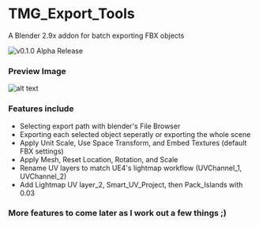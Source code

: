 # TMG_Export_Tools
A Blender 2.9x addon for batch exporting FBX objects

![v0.1.0 Alpha Release](https://github.com/Mainman002/TMG_Export_Tools/releases/tag/0.1.0)

### Preview Image
![alt text](https://github.com/Mainman002/TMG_Export_Tools/blob/main/Previews/01.png?raw=true) 

### Features include
* Selecting export path with blender's File Browser
* Exporting each selected object seperatly or exporting the whole scene
* Apply Unit Scale, Use Space Transform, and Embed Textures (default FBX settings)
* Apply Mesh, Reset Location, Rotation, and Scale
* Rename UV layers to match UE4's lightmap workflow (UVChannel_1, UVChannel_2)
* Add Lightmap UV layer_2, Smart_UV_Project, then Pack_Islands with 0.03 

### More features to come later as I work out a few things ;)
